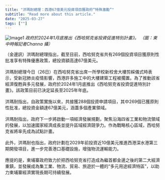 ```yaml
---
title: "洪瑪耐總理：西港67億美元投資項目獲政府“特殊激勵”"
subtitle: "Read more about this article."
date: "2025-03-27"
tags: [""]
---
```


![Image1](/thumbnails/sihanoukville-investment.jpg "new-year-reunion")
*政府於2024年1月底推出《西哈努克省投資促進特別計畫》。 （圖：柬中時報記者Channa 攝）*


（金邊訊）洪瑪耐總理指出，截至目前，西哈努克省共有269個投資項目獲原則性批准享有特殊優惠政策，總投資額高達67億美元。
<br/><br/>
洪瑪耐總理今日（26日）在西哈努克省出席一所學校新校舍大樓剪綵儀式時表示，受新冠肺炎疫情影響，西港許多施工中的大樓建築工程被擱置。為了推動該省經濟復甦與多元發展，政府於2024年1月底推出《西哈努克省投資促進特別計畫》。該政策目前已決定延長至2025年年底。
<br/><br/>
洪瑪耐指出，自政策實施以來，共接獲288個投資申請項目，其中269個已獲原則性批准，總投資金額達67億美元，涵蓋多個產業領域。
<br/><br/>
洪瑪耐指出，政府下一步將啟動一項經濟發展規劃，聚焦沿海四省工業和物流領域的發展，以加速國家經濟成長並提升區域經濟競爭力。作為戰略核心區域，西哈努克省將率先成為試點計畫。
<br/><br/>
此外，洪瑪耐也指出，政府計劃在2029年前投資近10億美元推進西港深水港第三期開發項目，進一步完善港口基礎設施，增強物流運輸能力。
<br/><br/>
應提的是，柬埔寨政府致力於把西哈努克省打造成為繼首都金邊之後的第二大經濟重鎮，並發展成為集工業、物流、貿易、旅遊於一體的“多元用途經濟特區”，以助力柬埔寨經濟實現長期可持續發展。